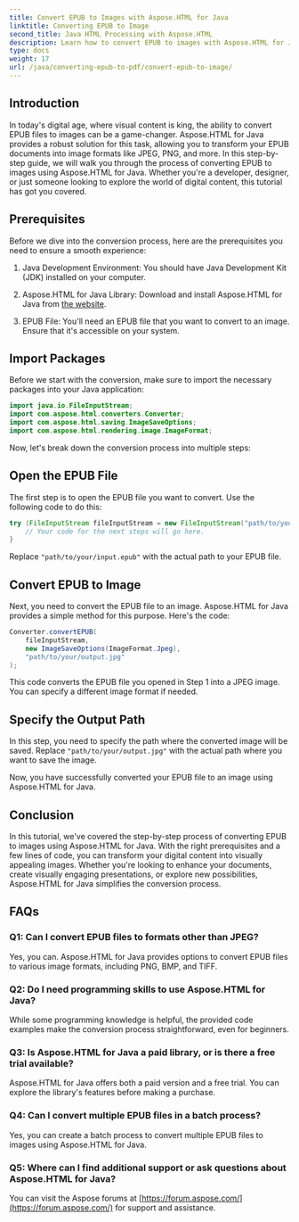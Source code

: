 ```yaml
---
title: Convert EPUB to Images with Aspose.HTML for Java
linktitle: Converting EPUB to Image
second_title: Java HTML Processing with Aspose.HTML
description: Learn how to convert EPUB to images with Aspose.HTML for Java. Transform your digital content effortlessly. Step-by-step guide included.
type: docs
weight: 17
url: /java/converting-epub-to-pdf/convert-epub-to-image/
---
```


## Introduction

In today's digital age, where visual content is king, the ability to convert EPUB files to images can be a game-changer. Aspose.HTML for Java provides a robust solution for this task, allowing you to transform your EPUB documents into image formats like JPEG, PNG, and more. In this step-by-step guide, we will walk you through the process of converting EPUB to images using Aspose.HTML for Java. Whether you're a developer, designer, or just someone looking to explore the world of digital content, this tutorial has got you covered.

## Prerequisites

Before we dive into the conversion process, here are the prerequisites you need to ensure a smooth experience:

1. Java Development Environment: You should have Java Development Kit (JDK) installed on your computer.

2. Aspose.HTML for Java Library: Download and install Aspose.HTML for Java from [the website](https://releases.aspose.com/html/java/).

3. EPUB File: You'll need an EPUB file that you want to convert to an image. Ensure that it's accessible on your system.

## Import Packages

Before we start with the conversion, make sure to import the necessary packages into your Java application:

```java
import java.io.FileInputStream;
import com.aspose.html.converters.Converter;
import com.aspose.html.saving.ImageSaveOptions;
import com.aspose.html.rendering.image.ImageFormat;
```

Now, let's break down the conversion process into multiple steps:

## Open the EPUB File

The first step is to open the EPUB file you want to convert. Use the following code to do this:

```java
try (FileInputStream fileInputStream = new FileInputStream("path/to/your/input.epub")) {
    // Your code for the next steps will go here.
}
```

Replace `"path/to/your/input.epub"` with the actual path to your EPUB file.

## Convert EPUB to Image

Next, you need to convert the EPUB file to an image. Aspose.HTML for Java provides a simple method for this purpose. Here's the code:

```java
Converter.convertEPUB(
    fileInputStream,
    new ImageSaveOptions(ImageFormat.Jpeg),
    "path/to/your/output.jpg"
);
```

This code converts the EPUB file you opened in Step 1 into a JPEG image. You can specify a different image format if needed.

## Specify the Output Path

In this step, you need to specify the path where the converted image will be saved. Replace `"path/to/your/output.jpg"` with the actual path where you want to save the image.

Now, you have successfully converted your EPUB file to an image using Aspose.HTML for Java.

## Conclusion

In this tutorial, we've covered the step-by-step process of converting EPUB to images using Aspose.HTML for Java. With the right prerequisites and a few lines of code, you can transform your digital content into visually appealing images. Whether you're looking to enhance your documents, create visually engaging presentations, or explore new possibilities, Aspose.HTML for Java simplifies the conversion process.

## FAQs

### Q1: Can I convert EPUB files to formats other than JPEG?
Yes, you can. Aspose.HTML for Java provides options to convert EPUB files to various image formats, including PNG, BMP, and TIFF.

### Q2: Do I need programming skills to use Aspose.HTML for Java?
While some programming knowledge is helpful, the provided code examples make the conversion process straightforward, even for beginners.

### Q3: Is Aspose.HTML for Java a paid library, or is there a free trial available?
Aspose.HTML for Java offers both a paid version and a free trial. You can explore the library's features before making a purchase.

### Q4: Can I convert multiple EPUB files in a batch process?
Yes, you can create a batch process to convert multiple EPUB files to images using Aspose.HTML for Java.

### Q5: Where can I find additional support or ask questions about Aspose.HTML for Java?
You can visit the Aspose forums at [https://forum.aspose.com/](https://forum.aspose.com/) for support and assistance.
